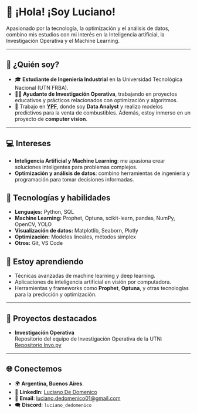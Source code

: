 # 👋 ¡Hola! ¡Soy Luciano!  

Apasionado por la tecnología, la optimización y el análisis de datos, combino mis estudios con mi interés en la Inteligencia artificial, la Investigación Operativa y el Machine Learning.  

---

## 🚀 **¿Quién soy?**

- 🎓 **Estudiante de Ingeniería Industrial** en la Universidad Tecnológica Nacional (UTN FRBA).  
- 🧑‍🏫 **Ayudante de Investigación Operativa**, trabajando en proyectos educativos y prácticos relacionados con optimización y algoritmos.  
- 💼 Trabajo en **[YPF](https://www.ypf.com/)**, donde soy **Data Analyst** y realizo modelos predictivos para la venta de combustibles. Además, estoy inmerso en un proyecto de **computer vision**.

---

## 💻 **Intereses**

- **Inteligencia Artificial y Machine Learning**: me apasiona crear soluciones inteligentes para problemas complejos.  
- **Optimización y análisis de datos**: combino herramientas de ingeniería y programación para tomar decisiones informadas.

## 🔧 **Tecnologías y habilidades**

- **Lenguajes:** Python, SQL  
- **Machine Learning:** Prophet, Optuna, scikit-learn, pandas, NumPy, OpenCV, YOLO  
- **Visualización de datos:** Matplotlib, Seaborn, Plotly  
- **Optimización:** Modelos lineales, métodos simplex  
- **Otros:** Git, VS Code  

## 🌱 **Estoy aprendiendo**

- Técnicas avanzadas de machine learning y deep learning.  
- Aplicaciones de inteligencia artificial en visión por computadora.  
- Herramientas y frameworks como **Prophet**, **Optuna**, y otras tecnologías para la predicción y optimización.  

---

## 📂 **Proyectos destacados**

- **Investigación Operativa**  
  Repositorio del equipo de Investigación Operativa de la UTN:  
  [Repositorio Invo.py](https://github.com/investigacion-operativa-utn/invo.py)  

---

## 🌐 **Conectemos**

- 🌍 **Argentina, Buenos Aires**. 
- 💼 **LinkedIn**: [Luciano De Domenico](https://www.linkedin.com/in/luciano-de-domenico/)
- 📧 **Email**: luciano.dedomenico01@gmail.com 
- 🗨️ **Discord**: `luciano_dedomenico`



